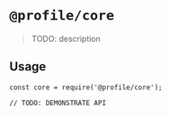 # `@profile/core`

> TODO: description

## Usage

```
const core = require('@profile/core');

// TODO: DEMONSTRATE API
```
